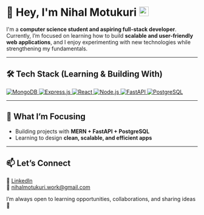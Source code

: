# 👋 Hey, I'm Nihal Motukuri <img src="https://media.giphy.com/media/hvRJCLFzcasrR4ia7z/giphy.gif" width="25px"/>

I'm a **computer science student and aspiring full-stack developer**.  
Currently, I’m focused on learning how to build **scalable and user-friendly web applications**, and I enjoy experimenting with new technologies while strengthening my fundamentals.

---

## 🛠️ Tech Stack (Learning & Building With)

<p align="left">
<a href="https://www.mongodb.com/" target="_blank" rel="noreferrer"> <img src="https://img.shields.io/badge/MongoDB-47A248?style=for-the-badge&logo=mongodb&logoColor=white" alt="MongoDB"/> </a>
<a href="https://expressjs.com" target="_blank" rel="noreferrer"> <img src="https://img.shields.io/badge/Express.js-000000?style=for-the-badge&logo=express&logoColor=white" alt="Express.js"/> </a>
<a href="https://reactjs.org/" target="_blank" rel="noreferrer"> <img src="https://img.shields.io/badge/React-20232A?style=for-the-badge&logo=react&logoColor=61DAFB" alt="React"/> </a>
<a href="https://nodejs.org" target="_blank" rel="noreferrer"> <img src="https://img.shields.io/badge/Node.js-339933?style=for-the-badge&logo=nodedotjs&logoColor=white" alt="Node.js"/> </a>
<a href="https://fastapi.tiangolo.com/" target="_blank" rel="noreferrer"> <img src="https://img.shields.io/badge/FastAPI-009688?style=for-the-badge&logo=fastapi&logoColor=white" alt="FastAPI"/> </a>
<a href="https://www.postgresql.org" target="_blank" rel="noreferrer"> <img src="https://img.shields.io/badge/PostgreSQL-316192?style=for-the-badge&logo=postgresql&logoColor=white" alt="PostgreSQL"/> </a>
</p>

---

## 🌱 What I’m Focusing 
- Building projects with **MERN + FastAPI + PostgreSQL**  
- Learning to design **clean, scalable, and efficient apps**  

---

## 📫 Let’s Connect  

💼 [LinkedIn](https://www.linkedin.com/in/nihalmotukuri/)  
📧 nihalmotukuri.work@gmail.com  

I’m always open to learning opportunities, collaborations, and sharing ideas 🚀
